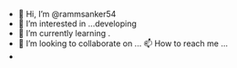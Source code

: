 - 👋 Hi, I’m @rammsanker54
- 👀 I’m interested in ...developing
- 🌱 I’m currently learning .
- 💞️ I’m looking to collaborate on ...
📫 How to reach me ...
- 
<!---
rammsanker54/rammsanker54 is a ✨ special ✨ repository because its `README.md` (this file) appears on your GitHub profile.
You can click the Preview link to take a look at your changes.
--->
